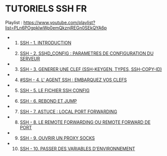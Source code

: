 # TUTORIELS SSH FR

Playlist : https://www.youtube.com/playlist?list=PLn6POgpklwWp0emQkznjREGn0SEkQYA6p

- 1. [SSH - 1. INTRODUCTION](https://www.youtube.com/watch?v=gclyVcmpRaM)
- 2. [SSH - 2. SSHD_CONFIG : PARAMETRES DE CONFIGURATION DU SERVEUR](https://www.youtube.com/watch?v=qrS1rSFb-1w)
- 3. [SSH - 3. GENERER UNE CLEF (SSH-KEYGEN, TYPES, SSH-COPY-ID)](https://www.youtube.com/watch?v=pLJC96zfwrE)
- 4. [#SSH - 4. L' AGENT SSH : EMBARQUEZ VOS CLEFS](https://www.youtube.com/watch?v=coj31j2avYo)
- 5. [SSH - 5. LE FICHIER SSH CONFIG](https://www.youtube.com/watch?v=sp84y2WDLQg)
- 6. [SSH - 6. REBOND ET JUMP](https://www.youtube.com/watch?v=vpbD7xA2wac)
- 7. [SSH - 7. ASTUCE : LOCAL PORT FORWARDING](https://www.youtube.com/watch?v=xb2duWYFOyo)
- 8. [SSH - 8. LE REMOTE FORWARDING OU REMOTE FORWARD DE PORT](https://www.youtube.com/watch?v=ZFp-FKPpUQc)
- 9. [SSH - 9. OUVRIR UN PROXY SOCKS](https://www.youtube.com/watch?v=8SlovOndKKg)
- 10. [SSH - 10. PASSER DES VARIABLES D'ENVIRONNEMENT](https://www.youtube.com/watch?v=GkoCeRtXWzc)
